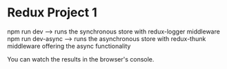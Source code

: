 # Redux Project 1

npm run dev --> runs the synchronous store with redux-logger middleware
npm run dev-async --> runs the asynchronous store with redux-thunk middleware offering the async functionality

You can watch the results in the browser's console.
